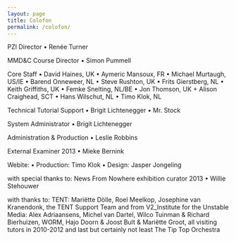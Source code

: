 ```yaml
---
layout: page
title: Colofon
permalink: /colofon/
---
```

PZI Director
• Renée Turner

MMD&C Course Director
• Simon Pummell

Core Staff
• David Haines, UK
• Aymeric Mansoux, FR
• Michael Murtaugh, US/IE
• Barend Onneweer, NL
• Steve Rushton, UK
• Frits Gierstberg, NL
• Keith Griffiths, UK
• Femke Snelting, NL/BE
• Jon Thomson, UK + Alison Craighead, SCT
• Hans Wilschut, NL
• Timo Klok, NL

Technical Tutorial Support
• Brigit Lichtenegger
• Mr. Stock

System Administrator
• Brigit Lichtenegger

Administration & Production
• Leslie Robbins

External Examiner 2013
• Mieke Bernink

Webite:
• Production: Timo Klok
• Design: Jasper Jongeling

with special thanks to: News From Nowhere exhibition curator 2013
• Willie Stehouwer

with thanks to: TENT: Mariëtte Dölle, Roel Meelkop, Josephine van Kranendonk, the TENT Support Team and from V2_Institute for the Unstable Media: Alex Adriaansens, Michel van Dartel, Wilco Tuinman & Richard Bierhuizen, WORM, Hajo Doorn & Joost Bult & Mariëtte Groot, all visiting tutors in 2010-2012 and last but certainly not least The Tip Top Orchestra